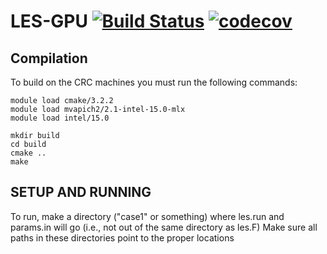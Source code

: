 # LES-GPU [![Build Status](https://travis-ci.org/Omegaice/LES-GPU.svg?branch=master)](https://travis-ci.org/Omegaice/LES-GPU) [![codecov](https://codecov.io/gh/Omegaice/LES-GPU/branch/master/graph/badge.svg)](https://codecov.io/gh/Omegaice/LES-GPU)

## Compilation
To build on the CRC machines you must run the following commands:
```
module load cmake/3.2.2
module load mvapich2/2.1-intel-15.0-mlx
module load intel/15.0

mkdir build
cd build
cmake ..
make
```

## SETUP AND RUNNING
To run, make a directory ("case1" or something) where les.run and params.in will go
(i.e., not out of the same directory as les.F)
Make sure all paths in these directories point to the proper locations

